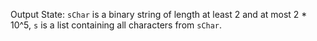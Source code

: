 Output State: `sChar` is a binary string of length at least 2 and at most 2 * 10^5, `s` is a list containing all characters from `sChar`.